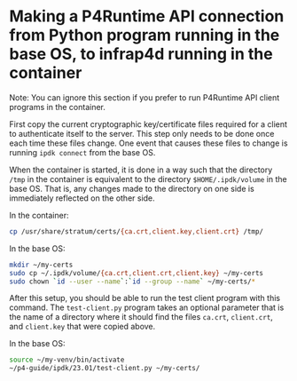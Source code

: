 # Making a P4Runtime API connection from Python program running in the base OS, to infrap4d running in the container

Note: You can ignore this section if you prefer to run P4Runtime API
client programs in the container.

First copy the current cryptographic key/certificate files required
for a client to authenticate itself to the server.  This step only
needs to be done once each time these files change.  One event that
causes these files to change is running `ipdk connect` from the base
OS.

When the container is started, it is done in a way such that the
directory `/tmp` in the container is equivalent to the directory
`$HOME/.ipdk/volume` in the base OS.  That is, any changes made to the
directory on one side is immediately reflected on the other side.

In the container:
```bash
cp /usr/share/stratum/certs/{ca.crt,client.key,client.crt} /tmp/
```

In the base OS:
```bash
mkdir ~/my-certs
sudo cp ~/.ipdk/volume/{ca.crt,client.crt,client.key} ~/my-certs
sudo chown `id --user --name`:`id --group --name` ~/my-certs/*
```

After this setup, you should be able to run the test client program
with this command.  The `test-client.py` program takes an optional
parameter that is the name of a directory where it should find the
files `ca.crt`, `client.crt`, and `client.key` that were copied above.

In the base OS:
```bash
source ~/my-venv/bin/activate
~/p4-guide/ipdk/23.01/test-client.py ~/my-certs/
```
